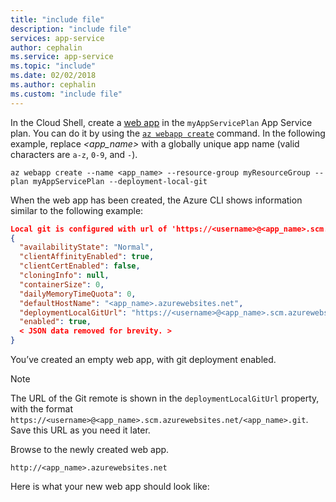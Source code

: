 ```yaml
---
title: "include file"
description: "include file"
services: app-service
author: cephalin
ms.service: app-service
ms.topic: "include"
ms.date: 02/02/2018
ms.author: cephalin
ms.custom: "include file"
---
```


In the Cloud Shell, create a [web app](../articles/app-service/overview.md) in the `myAppServicePlan` App Service plan. You can do it by using the [`az webapp create`](/cli/azure/webapp?view=azure-cli-latest#az_webapp_create) command. In the following example, replace *\<app_name>* with a globally unique app name (valid characters are `a-z`, `0-9`, and `-`).

```azurecli-interactive
az webapp create --name <app_name> --resource-group myResourceGroup --plan myAppServicePlan --deployment-local-git
```

When the web app has been created, the Azure CLI shows information similar to the following example:

```json
Local git is configured with url of 'https://<username>@<app_name>.scm.azurewebsites.net/<app_name>.git'
{
  "availabilityState": "Normal",
  "clientAffinityEnabled": true,
  "clientCertEnabled": false,
  "cloningInfo": null,
  "containerSize": 0,
  "dailyMemoryTimeQuota": 0,
  "defaultHostName": "<app_name>.azurewebsites.net",
  "deploymentLocalGitUrl": "https://<username>@<app_name>.scm.azurewebsites.net/<app_name>.git",
  "enabled": true,
  < JSON data removed for brevity. >
}
```

You’ve created an empty web app, with git deployment enabled.

> [!NOTE]
> The URL of the Git remote is shown in the `deploymentLocalGitUrl` property, with the format `https://<username>@<app_name>.scm.azurewebsites.net/<app_name>.git`. Save this URL as you need it later.
>

Browse to the newly created web app.

```
http://<app_name>.azurewebsites.net
```

Here is what your new web app should look like:
